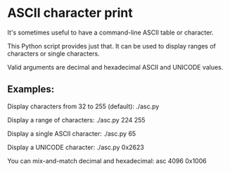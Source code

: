 # ASCII character print

It's sometimes useful to have a command-line ASCII table or character.

This Python script provides just that.  It can be used to display ranges of characters or single characters.

Valid arguments are decimal and hexadecimal ASCII and UNICODE values.

## Examples:

Display characters from 32 to 255 (default):
./asc.py

Display a range of characters:
./asc.py 224 255

Display a single ASCII character:
./asc.py 65

Display a UNICODE character:
./asc.py 0x2623

You can mix-and-match decimal and hexadecimal:
asc 4096 0x1006

